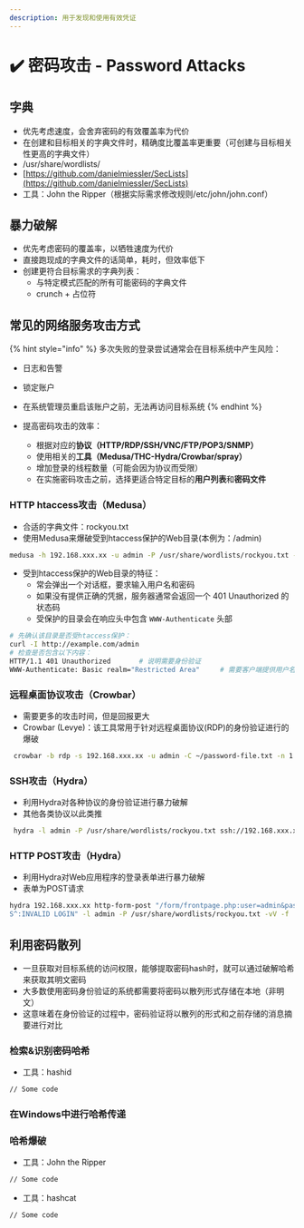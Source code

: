 ```yaml
---
description: 用于发现和使用有效凭证
---
```


# ✔️ 密码攻击 - Password Attacks

## 字典

* 优先考虑速度，会舍弃密码的有效覆盖率为代价
* 在创建和目标相关的字典文件时，精确度比覆盖率更重要（可创建与目标相关性更高的字典文件）
* /usr/share/wordlists/
* [https://github.com/danielmiessler/SecLists](https://github.com/danielmiessler/SecLists)
* 工具：John the Ripper（根据实际需求修改规则/etc/john/john.conf）

## 暴力破解

* 优先考虑密码的覆盖率，以牺牲速度为代价
* 直接跑现成的字典文件的话简单，耗时，但效率低下
* 创建更符合目标需求的字典列表：
  * 与特定模式匹配的所有可能密码的字典文件
  * crunch + 占位符

## 常见的网络服务攻击方式

{% hint style="info" %}
多次失败的登录尝试通常会在目标系统中产生风险：

* 日志和告警
* 锁定账户
* 在系统管理员重启该账户之前，无法再访问目标系统
{% endhint %}

* 提高密码攻击的效率：
  * 根据对应的**协议（HTTP/RDP/SSH/VNC/FTP/POP3/SNMP）**
  * 使用相关的**工具（Medusa/THC-Hydra/Crowbar/spray）**
  * 增加登录的线程数量（可能会因为协议而受限）
  * 在实施密码攻击之前，选择更适合特定目标的**用户列表**和**密码文件**

### HTTP htaccess攻击（Medusa）

* 合适的字典文件：rockyou.txt
* 使用Medusa来爆破受到htaccess保护的Web目录(本例为：/admin)

```bash
medusa -h 192.168.xxx.xx -u admin -P /usr/share/wordlists/rockyou.txt -M http -m DIR:/admin
```

* 受到htaccess保护的Web目录的特征：
  * 常会弹出一个对话框，要求输入用户名和密码
  * 如果没有提供正确的凭据，服务器通常会返回一个 401 Unauthorized 的状态码
  * 受保护的目录会在响应头中包含 `WWW-Authenticate` 头部

```bash
# 先确认该目录是否受htaccess保护：
curl -I http://example.com/admin
# 检查是否包含以下内容：
HTTP/1.1 401 Unauthorized       # 说明需要身份验证
WWW-Authenticate: Basic realm="Restricted Area"     # 需要客户端提供用户名和密码
```

### 远程桌面协议攻击（Crowbar）

* 需要更多的攻击时间，但是回报更大
* Crowbar (Levye)：该工具常用于针对远程桌面协议(RDP)的身份验证进行的爆破

```bash
 crowbar -b rdp -s 192.168.xxx.xx -u admin -C ~/password-file.txt -n 1
```

### SSH攻击（Hydra）

* 利用Hydra对各种协议的身份验证进行暴力破解
* 其他各类协议以此类推

```bash
 hydra -l admin -P /usr/share/wordlists/rockyou.txt ssh://192.168.xxx.xx
```

### HTTP POST攻击（Hydra）

* 利用Hydra对Web应用程序的登录表单进行暴力破解
* 表单为POST请求

```bash
hydra 192.168.xxx.xx http-form-post "/form/frontpage.php:user=admin&pass=^PAS
S^:INVALID LOGIN" -l admin -P /usr/share/wordlists/rockyou.txt -vV -f
```

## 利用密码散列

* 一旦获取对目标系统的访问权限，能够提取密码hash时，就可以通过破解哈希来获取其明文密码
* 大多数使用密码身份验证的系统都需要将密码以散列形式存储在本地（非明文）
* 这意味着在身份验证的过程中，密码验证将以散列的形式和之前存储的消息摘要进行对比

### 检索&识别密码哈希

* 工具：hashid

```bash
// Some code
```

### 在Windows中进行哈希传递







### 哈希爆破

* 工具：John the Ripper

```bash
// Some code
```

* 工具：hashcat

```bash
// Some code
```

